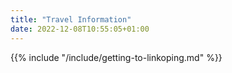 ```yaml
---
title: "Travel Information"
date: 2022-12-08T10:55:05+01:00
---
```


{{% include "/include/getting-to-linkoping.md" %}}
